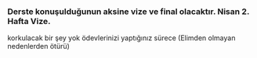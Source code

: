 ### Derste konuşulduğunun aksine vize ve final olacaktır. Nisan 2. Hafta Vize. 
korkulacak bir şey yok ödevlerinizi yaptığınız sürece (Elimden olmayan nedenlerden ötürü)
